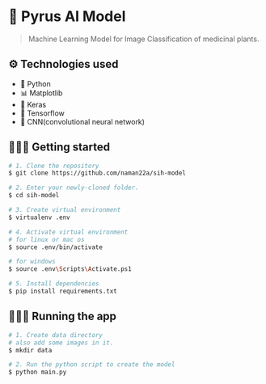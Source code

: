 # 🍎 Pyrus AI Model

> Machine Learning Model for Image Classification of medicinal plants.

## ⚙️ Technologies used

-   🐍 Python
-   📊 Matplotlib
-   🚩 Keras
-   🍊 Tensorflow
-   🌄 CNN(convolutional neural network)

## 🚶🏻‍♂️ Getting started

```bash
# 1. Clone the repository
$ git clone https://github.com/naman22a/sih-model

# 2. Enter your newly-cloned folder.
$ cd sih-model

# 3. Create virtual environment
$ virtualenv .env

# 4. Activate virtual environment
# for linux or mac os
$ source .env/bin/activate

# for windows
$ source .env\Scripts\Activate.ps1

# 5. Install dependencies
$ pip install requirements.txt
```

## 🏃🏻‍♂️ Running the app

```bash
# 1. Create data directory
# also add some images in it.
$ mkdir data

# 2. Run the python script to create the model
$ python main.py
```
